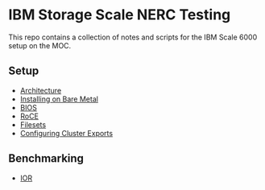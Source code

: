 # IBM Storage Scale NERC Testing

This repo contains a collection of notes and scripts for the IBM Scale 6000 setup on
the MOC.

## Setup
- [Architecture](docs/architecture.md)
- [Installing on Bare Metal](docs/installing-on-baremetal.md)
- [BIOS](docs/bios.md)
- [RoCE](docs/roce.md)
- [Filesets](docs/filesets.md)
- [Configuring Cluster Exports](docs/configuring-cluster-exports.md)

## Benchmarking
- [IOR](docs/benchmarking-file.md)
